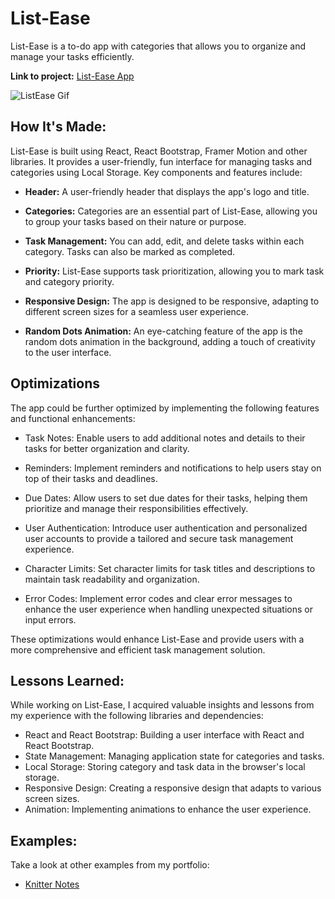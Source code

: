 # List-Ease

List-Ease is a to-do app with categories that allows you to organize and manage your tasks efficiently.

**Link to project:** [List-Ease App](http:/) 

![ListEase Gif](http:/)

## How It's Made:

List-Ease is built using React, React Bootstrap, Framer Motion and other libraries. It provides a user-friendly, fun interface for managing tasks and categories using Local Storage. 
Key components and features include:

- **Header:** A user-friendly header that displays the app's logo and title.

- **Categories:** Categories are an essential part of List-Ease, allowing you to group your tasks based on their nature or purpose.

- **Task Management:** You can add, edit, and delete tasks within each category. Tasks can also be marked as completed.

- **Priority:** List-Ease supports task prioritization, allowing you to mark task and category priority.

- **Responsive Design:** The app is designed to be responsive, adapting to different screen sizes for a seamless user experience.

- **Random Dots Animation:** An eye-catching feature of the app is the random dots animation in the background, adding a touch of creativity to the user interface.

## Optimizations

The app could be further optimized by implementing the following features and functional enhancements:

- Task Notes: Enable users to add additional notes and details to their tasks for better organization and clarity.

- Reminders: Implement reminders and notifications to help users stay on top of their tasks and deadlines.

- Due Dates: Allow users to set due dates for their tasks, helping them prioritize and manage their responsibilities effectively.

- User Authentication: Introduce user authentication and personalized user accounts to provide a tailored and secure task management experience.

- Character Limits: Set character limits for task titles and descriptions to maintain task readability and organization.

- Error Codes: Implement error codes and clear error messages to enhance the user experience when handling unexpected situations or input errors.

These optimizations would enhance List-Ease and provide users with a more comprehensive and efficient task management solution.


## Lessons Learned:

While working on List-Ease, I acquired valuable insights and lessons from my experience with the following libraries and dependencies:

- React and React Bootstrap: Building a user interface with React and React Bootstrap.
- State Management: Managing application state for categories and tasks.
- Local Storage: Storing category and task data in the browser's local storage.
- Responsive Design: Creating a responsive design that adapts to various screen sizes.
- Animation: Implementing animations to enhance the user experience.

## Examples:

Take a look at other examples from my portfolio:

- [Knitter Notes](https://github.com/distriss/knitter-notes)


